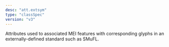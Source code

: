 ```yaml
---
desc: "att.extsym"
type: "classSpec"
version: "v3"
---
```


Attributes used to associated MEI features with corresponding glyphs in an
externally-defined standard such as SMuFL.